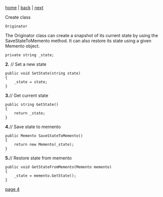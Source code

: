[home](./page01.md) | [back](./page02.md) | [next](./page04.md)

Create class
```
Originator
```

The Originator class can create a snapshot of its current state by using the SaveStateToMemento method. It can also restore its state using a given Memento object.

```
private string _state;
```
**2.** // Set a new state
```
public void SetState(string state)
{
    _state = state;
}
```

**3.**// Get current state
```
public string GetState()
{
    return _state;
}
```
**4.**// Save state to memento
```    
public Memento SaveStateToMemento()
{
    return new Memento(_state);
}
```
**5.**// Restore state from memento
```
public void GetStateFromMemento(Memento memento)
{
    _state = memento.GetState();
}
```

[page 4](./page04.md)
